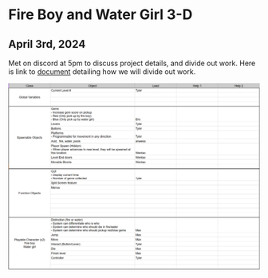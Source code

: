 # Fire Boy and Water Girl 3-D

## April 3rd, 2024
Met on discord at 5pm to discuss project details, and divide out work. Here is link to <a href="https://docs.google.com/spreadsheets/d/1pCrzvWXF4yZpCi_FmnKuRyMFsfaez11LSaAhWlaeaDY/edit?usp=sharing">document</a> detailing how we will divide out work.

![Screenshot](/readme_images/initial_work_divide.png)
